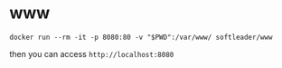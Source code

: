 # www

```
docker run --rm -it -p 8080:80 -v "$PWD":/var/www/ softleader/www
```

then you can access `http://localhost:8080`
